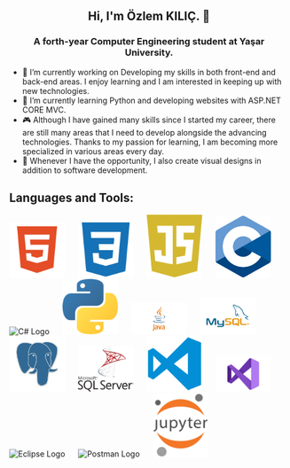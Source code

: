 
<h2 align="center">Hi, I'm Özlem KILIÇ. 👋</h2>
<h3 align="center"><strong>A forth-year Computer Engineering student at Yaşar University.</strong></h3>

- 🔭 I’m currently working on Developing my skills in both front-end and back-end areas. I enjoy learning and I am interested in keeping up with new technologies.
- 🌱 I’m currently learning Python and developing websites with ASP.NET CORE MVC.                    
- 🎮 Although I have gained many skills since I started my career, there are still many areas that I need to develop alongside the advancing technologies.
       Thanks to my passion for learning, I am becoming more specialized in various areas every day.                    
- 🎨 Whenever I have the opportunity, I also create visual designs in addition to software development.



## **Languages and Tools:**
 <img src="./img/html.png" alt="HTML Logo" width="100" style="margin-right: 20px;">
 <img src="./img/css.png" alt="CSS Logo" width="100" style="margin-right: 20px;">
 <img src="./img/js.png" alt="Js Logo" width="100" style="margin-right: 20px;">
 <img src="./img/c.svg" alt="C Logo" width="100" style="margin-right: 20px;">
 <img src="./img/c#.png" alt="C# Logo" width="100" style="margin-right: 20px;">
 <img src="./img/python.png" alt="Python Logo" width="100" style="margin-right: 20px;">
 <img src="./img/java.png" alt="Java Logo" width="100" style="margin-right: 20px;">
 <img src="./img/mysql.png" alt="Mysql Logo" width="100" style="margin-right: 20px;">
 <img src="./img/postgresql.png" alt="Postgresql Logo" width="100" style="margin-right: 20px;">
 <img src="./img/mssql.png" alt="Msssql Logo" width="100" style="margin-right: 20px;">
 <img src="./img/vscode.png" alt="Vscode Logo" width="100" style="margin-right: 20px;">
 <img src="./img/vs.png" alt="Vs Logo" width="100" style="margin-right: 20px;">
 <img src="./img/eclipse.png" alt="Eclipse Logo" width="100" style="margin-right: 20px;">
 <img src="./img/postman.png" alt="Postman Logo" width="100" style="margin-right: 20px;">
 <img src="./img/jupyter.png" alt="Jupyter Logo" width="100" style="margin-right: 20px;">
 






<!--
**OzlemKlc/OzlemKlc** is a ✨ _special_ ✨ repository because its `README.md` (this file) appears on your GitHub profile.

Here are some ideas to get you started:



- 👯 I’m looking to collaborate on ...
- 🤔 I’m looking for help with ...
- 💬 Ask me about ...
- 📫 How to reach me: ...
- 😄 Pronouns: ...
- ⚡ Fun fact: ...
- 
-->





